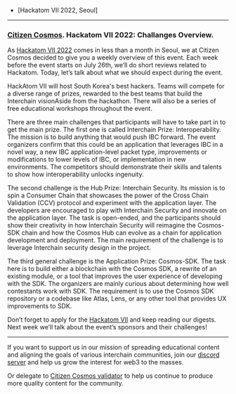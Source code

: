 - [Hackatom VII 2022, Seoul]
------------------------------------------------------------------------------------------------------------------------------------------------------------------
### [Citizen Cosmos](https://www.citizencosmos.space/). Hackatom VII 2022: Challanges Overview. 

As [Hackatom VII 2022](https://www.buidl.asia/hackatom-seoul-2022) comes in less than a month in Seoul, we at Citizen Cosmos decided to give you a weekly overview of this event. Each week before the event starts on July 26th, we’ll do short reviews related to Hackatom. Today, let’s talk about what we should expect during the event. 

HackAtom VII will host South Korea's best hackers. Teams will compete for a diverse range of prizes, rewarded to the best teams that build the Interchain vision​Aside from the hackathon. There will also be a series of free educational workshops throughout the event. 

There are three main challenges that participants will have to take part in to get the main prize. The first one is called Interchain Prize: Interoperability. The mission is to build anything that would push IBC forward. The event organizers confirm that this could be an application that leverages IBC in a novel way, a new IBC application-level packet type, improvements or modifications to lower levels of IBC, or implementation in new environments. The competitors should demonstrate their skills and talents to show how interoperability unlocks ingenuity.

The second challenge is the Hub Prize: Interchain Security. Its mission is to spin a Consumer Chain that showcases the power of the Cross Chain Validation (CCV) protocol and experiment with the application layer. The developers are encouraged to play with Interchain Security and innovate on the application layer. The task is open-ended, and the participants should show their creativity in how Interchain Security will reimagine the Cosmos-SDK chain and how the Cosmos Hub can evolve as a chain for application development and deployment. The main requirement of the challenge is to leverage Interchain security design in the project. 

The third general challenge is the Application Prize: Cosmos-SDK. The task here is to build either a blockchain with the Cosmos SDK, a rewrite of an existing module, or a tool that improves the user experience of developing with the SDK. The organizers are mainly curious about determining how well contestants work with SDK. The requirement is to use the Cosmos SDK repository or a codebase like Atlas, Lens, or any other tool that provides UX improvements to SDK.

Don’t forget to apply for the [Hackatom VII](https://twitter.com/buidl_asia) and keep reading our digests. Next week we’ll talk about the event’s sponsors and their challenges! 


------------------------------------------------------------------------------------------------------------------------------------------------------------------

If you want to support us in our mission of spreading educational content and aligning the goals of various interchain communities, join our [discord server](https://discord.gg/kJaG3EucCX) and help us grow the interest for web3 to the masses.

Or delegate to [Citizen Cosmos validator](https://www.citizencosmos.space/staking) to help us continue to produce more quality content for the community.
